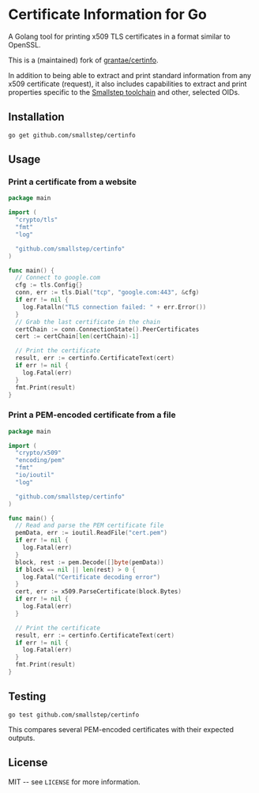 # Certificate Information for Go

A Golang tool for printing x509 TLS certificates in a format similar to OpenSSL.

This is a (maintained) fork of [grantae/certinfo](https://github.com/grantae/certinfo).

In addition to being able to extract and print standard information from any x509 certificate (request), it also includes capabilities to extract and print properties specific to the [Smallstep toolchain](https://github.com/smallstep) and other, selected OIDs.

## Installation

```console
go get github.com/smallstep/certinfo
```

## Usage

### Print a certificate from a website

```go
package main

import (
  "crypto/tls"
  "fmt"
  "log"

  "github.com/smallstep/certinfo"
)

func main() {
  // Connect to google.com
  cfg := tls.Config{}
  conn, err := tls.Dial("tcp", "google.com:443", &cfg)
  if err != nil {
    log.Fatalln("TLS connection failed: " + err.Error())
  }
  // Grab the last certificate in the chain
  certChain := conn.ConnectionState().PeerCertificates
  cert := certChain[len(certChain)-1]

  // Print the certificate
  result, err := certinfo.CertificateText(cert)
  if err != nil {
    log.Fatal(err)
  }
  fmt.Print(result)
}
```

### Print a PEM-encoded certificate from a file

```go
package main

import (
  "crypto/x509"
  "encoding/pem"
  "fmt"
  "io/ioutil"
  "log"

  "github.com/smallstep/certinfo"
)

func main() {
  // Read and parse the PEM certificate file
  pemData, err := ioutil.ReadFile("cert.pem")
  if err != nil {
    log.Fatal(err)
  }
  block, rest := pem.Decode([]byte(pemData))
  if block == nil || len(rest) > 0 {
    log.Fatal("Certificate decoding error")
  }
  cert, err := x509.ParseCertificate(block.Bytes)
  if err != nil {
    log.Fatal(err)
  }

  // Print the certificate
  result, err := certinfo.CertificateText(cert)
  if err != nil {
    log.Fatal(err)
  }
  fmt.Print(result)
}
```

## Testing

```console
go test github.com/smallstep/certinfo
```

This compares several PEM-encoded certificates with their expected outputs.

## License

MIT -- see `LICENSE` for more information.
